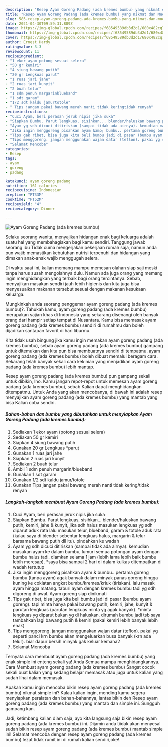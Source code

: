 ```yaml
---
description: "Resep Ayam Goreng Padang (ada kremes bumbu) yang nikmat dan Mudah Dibuat"
title: "Resep Ayam Goreng Padang (ada kremes bumbu) yang nikmat dan Mudah Dibuat"
slug: 585-resep-ayam-goreng-padang-ada-kremes-bumbu-yang-nikmat-dan-mudah-dibuat
date: 2021-04-30T09:59:31.889Z
image: https://img-global.cpcdn.com/recipes/f68549589db3d2d1/680x482cq70/ayam-goreng-padang-ada-kremes-bumbu-foto-resep-utama.jpg
thumbnail: https://img-global.cpcdn.com/recipes/f68549589db3d2d1/680x482cq70/ayam-goreng-padang-ada-kremes-bumbu-foto-resep-utama.jpg
cover: https://img-global.cpcdn.com/recipes/f68549589db3d2d1/680x482cq70/ayam-goreng-padang-ada-kremes-bumbu-foto-resep-utama.jpg
author: Ernest Hardy
ratingvalue: 3.3
reviewcount: 11
recipeingredient:
- "1 ekor ayam potong sesuai selera"
- "50 gr kemiri"
- "4 siung bawang putih"
- "20 gr Lengkuas parut"
- "1 ruas jari jahe"
- "2 ruas jari kunyit"
- "2 buah telur"
- "1 sdm penuh margarinblueband"
- "1 sdt garam"
- "1/2 sdt kaldu jamurtotole"
- " Tips jangan pakai bawang merah nanti tidak keringtidak renyah"
recipeinstructions:
- "Cuci Ayam, beri perasan jeruk nipis jika suka"
- "Siapkan Bumbu. Parut lengkuas, sisihkan... blender/haluskan bawang putih, kemiri, jahe &amp; kunyit, jika sdh halus masukan lengkuas yg sdh diparut aduk rata lalu masukan telur, blueband, garam &amp; totole aduk rata (kalau saya di blender sebentar lengkuas halus, margarin &amp; telur barsama bawang putih dll itu). pindahkan ke wadah"
- "Ayam yg sdh dicuci ditiriskan (sampai tidak ada airnya). kemudian masukan ayam ke dalam bumbu, lumuri semua potongan ayam dengan bumbu halus tadi. diamkan selama 1 jam (lebih lama lebih baik bumbu lebih meresap). *saya bisa sampai 2 hari di dalam kulkas ditempatkan di wadah tertutup"
- "Jika ingin menggoreng pisahkan ayam &amp; bumbu.. pertama goreng bumbu (tanpa ayam) agak banyak dalam minyak panas goreng hingga kuning ke coklatan angkat bumbu/kremes/kriuk (tiriskan). lalu masak ayam hingga matang. taburi ayam dengan kremes bumbu tadi yg sdh digoreng di awal. Ayam goreng siap dinikmati"
- "Tips gak ribet, bisa juga kita beli bumbu jadi di pasar (bumbu ayam goreng). tapi minta hanya pakai bawang putih, kemiri, jahe, kunyit &amp; parutan lengkuas (parutan lengkuas minta yg agak banyak). *minta lengkuas yg diparut bukan yg di haluskan. dirumah bumbu jadi tsb saya tambahkan lagi bawang putih &amp; kemiri (pakai kemiri lebih banyak lebih enak)"
- "Tips menggoreng. jangan menggunakan wajan datar (teflon). pakai yg seperti panci krn bumbu akan mengeluarkan busa banyak (krn ada telur). biar dapur bersih minyak gak keluar kemana2"
- "Selamat Mencoba"
categories:
- Resep
tags:
- ayam
- goreng
- padang

katakunci: ayam goreng padang 
nutrition: 161 calories
recipecuisine: Indonesian
preptime: "PT33M"
cooktime: "PT52M"
recipeyield: "4"
recipecategory: Dinner

---
```



![Ayam Goreng Padang (ada kremes bumbu)](https://img-global.cpcdn.com/recipes/f68549589db3d2d1/680x482cq70/ayam-goreng-padang-ada-kremes-bumbu-foto-resep-utama.jpg)

Selaku seorang wanita, menyajikan hidangan enak bagi keluarga adalah suatu hal yang membahagiakan bagi kamu sendiri. Tanggung jawab seorang ibu Tidak cuma mengerjakan pekerjaan rumah saja, namun anda pun wajib memastikan kebutuhan nutrisi terpenuhi dan hidangan yang dimakan anak-anak wajib menggugah selera.

Di waktu  saat ini, kalian memang mampu memesan olahan siap saji meski tanpa harus susah mengolahnya dulu. Namun ada juga orang yang memang ingin menghidangkan yang terbaik bagi orang tercintanya. Sebab, menyajikan masakan sendiri jauh lebih higienis dan kita juga bisa menyesuaikan makanan tersebut sesuai dengan makanan kesukaan keluarga. 



Mungkinkah anda seorang penggemar ayam goreng padang (ada kremes bumbu)?. Tahukah kamu, ayam goreng padang (ada kremes bumbu) merupakan sajian khas di Indonesia yang sekarang disenangi oleh banyak orang dari hampir setiap tempat di Nusantara. Kamu bisa memasak ayam goreng padang (ada kremes bumbu) sendiri di rumahmu dan boleh dijadikan santapan favorit di hari liburmu.

Kita tidak usah bingung jika kamu ingin memakan ayam goreng padang (ada kremes bumbu), sebab ayam goreng padang (ada kremes bumbu) gampang untuk ditemukan dan kita pun bisa membuatnya sendiri di tempatmu. ayam goreng padang (ada kremes bumbu) boleh dibuat memalui beragam cara. Sekarang telah banyak sekali cara kekinian yang menjadikan ayam goreng padang (ada kremes bumbu) lebih mantap.

Resep ayam goreng padang (ada kremes bumbu) pun gampang sekali untuk dibikin, lho. Kamu jangan repot-repot untuk memesan ayam goreng padang (ada kremes bumbu), sebab Kalian dapat menghidangkan ditempatmu. Untuk Anda yang akan mencobanya, di bawah ini adalah resep menyajikan ayam goreng padang (ada kremes bumbu) yang mantab yang bisa Kalian coba sendiri.

<!--inarticleads1-->

##### Bahan-bahan dan bumbu yang dibutuhkan untuk menyiapkan Ayam Goreng Padang (ada kremes bumbu):

1. Sediakan 1 ekor ayam (potong sesuai selera)
1. Sediakan 50 gr kemiri
1. Siapkan 4 siung bawang putih
1. Gunakan 20 gr Lengkuas *parut
1. Gunakan 1 ruas jari jahe
1. Siapkan 2 ruas jari kunyit
1. Sediakan 2 buah telur
1. Ambil 1 sdm penuh margarin/blueband
1. Gunakan 1 sdt garam
1. Gunakan 1/2 sdt kaldu jamur/totole
1. Gunakan  Tips jangan pakai bawang merah nanti tidak kering/tidak renyah




<!--inarticleads2-->

##### Langkah-langkah membuat Ayam Goreng Padang (ada kremes bumbu):

1. Cuci Ayam, beri perasan jeruk nipis jika suka
1. Siapkan Bumbu. Parut lengkuas, sisihkan... blender/haluskan bawang putih, kemiri, jahe &amp; kunyit, jika sdh halus masukan lengkuas yg sdh diparut aduk rata lalu masukan telur, blueband, garam &amp; totole aduk rata (kalau saya di blender sebentar lengkuas halus, margarin &amp; telur barsama bawang putih dll itu). pindahkan ke wadah
1. Ayam yg sdh dicuci ditiriskan (sampai tidak ada airnya). kemudian masukan ayam ke dalam bumbu, lumuri semua potongan ayam dengan bumbu halus tadi. diamkan selama 1 jam (lebih lama lebih baik bumbu lebih meresap). *saya bisa sampai 2 hari di dalam kulkas ditempatkan di wadah tertutup
1. Jika ingin menggoreng pisahkan ayam &amp; bumbu.. pertama goreng bumbu (tanpa ayam) agak banyak dalam minyak panas goreng hingga kuning ke coklatan angkat bumbu/kremes/kriuk (tiriskan). lalu masak ayam hingga matang. taburi ayam dengan kremes bumbu tadi yg sdh digoreng di awal. Ayam goreng siap dinikmati
1. Tips gak ribet, bisa juga kita beli bumbu jadi di pasar (bumbu ayam goreng). tapi minta hanya pakai bawang putih, kemiri, jahe, kunyit &amp; parutan lengkuas (parutan lengkuas minta yg agak banyak). *minta lengkuas yg diparut bukan yg di haluskan. dirumah bumbu jadi tsb saya tambahkan lagi bawang putih &amp; kemiri (pakai kemiri lebih banyak lebih enak)
1. Tips menggoreng. jangan menggunakan wajan datar (teflon). pakai yg seperti panci krn bumbu akan mengeluarkan busa banyak (krn ada telur). biar dapur bersih minyak gak keluar kemana2
1. Selamat Mencoba




Ternyata cara membuat ayam goreng padang (ada kremes bumbu) yang enak simple ini enteng sekali ya! Anda Semua mampu menghidangkannya. Cara Membuat ayam goreng padang (ada kremes bumbu) Sangat cocok sekali buat kalian yang sedang belajar memasak atau juga untuk kalian yang sudah lihai dalam memasak.

Apakah kamu ingin mencoba bikin resep ayam goreng padang (ada kremes bumbu) nikmat simple ini? Kalau kalian ingin, mending kamu segera menyiapkan peralatan dan bahan-bahannya, lantas bikin deh Resep ayam goreng padang (ada kremes bumbu) yang mantab dan simple ini. Sungguh gampang kan. 

Jadi, ketimbang kalian diam saja, ayo kita langsung saja bikin resep ayam goreng padang (ada kremes bumbu) ini. Dijamin anda tiidak akan menyesal sudah bikin resep ayam goreng padang (ada kremes bumbu) mantab simple ini! Selamat mencoba dengan resep ayam goreng padang (ada kremes bumbu) lezat tidak rumit ini di rumah kalian sendiri,oke!.

